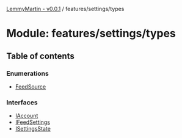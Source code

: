 [LemmyMartin - v0.0.1](../README.md) / features/settings/types

# Module: features/settings/types

## Table of contents

### Enumerations

- [FeedSource](../enums/features_settings_types.FeedSource.md)

### Interfaces

- [IAccount](../interfaces/features_settings_types.IAccount.md)
- [IFeedSettings](../interfaces/features_settings_types.IFeedSettings.md)
- [ISettingsState](../interfaces/features_settings_types.ISettingsState.md)
